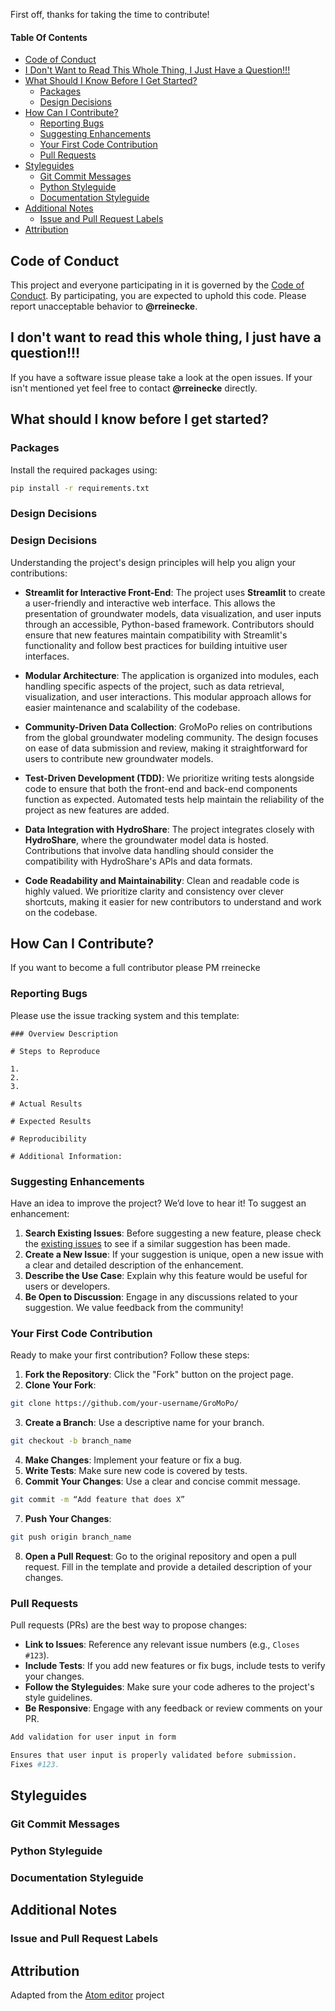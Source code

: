 First off, thanks for taking the time to contribute!


#### Table Of Contents

- [Code of Conduct](#code-of-conduct)
- [I Don't Want to Read This Whole Thing, I Just Have a Question!!!](#i-dont-want-to-read-this-whole-thing-i-just-have-a-question)
- [What Should I Know Before I Get Started?](#what-should-i-know-before-i-get-started)
  - [Packages](#packages)
  - [Design Decisions](#design-decisions)
- [How Can I Contribute?](#how-can-i-contribute)
  - [Reporting Bugs](#reporting-bugs)
  - [Suggesting Enhancements](#suggesting-enhancements)
  - [Your First Code Contribution](#your-first-code-contribution)
  - [Pull Requests](#pull-requests)
- [Styleguides](#styleguides)
  - [Git Commit Messages](#git-commit-messages)
  - [Python Styleguide](#python-styleguide)
  - [Documentation Styleguide](#documentation-styleguide)
- [Additional Notes](#additional-notes)
  - [Issue and Pull Request Labels](#issue-and-pull-request-labels)
- [Attribution](#attribution)

## Code of Conduct

This project and everyone participating in it is governed by the [Code of Conduct](CODE_OF_CONDUCT.md). By participating, you are expected to uphold this code. Please report unacceptable behavior to **@rreinecke**.

## I don't want to read this whole thing, I just have a question!!!
If you have a software issue please take a look at the open issues. If your isn't mentioned yet feel free to contact **@rreinecke** directly.

## What should I know before I get started?

### Packages

Install the required packages using: 

```bash
pip install -r requirements.txt
```
### Design Decisions

### Design Decisions

Understanding the project's design principles will help you align your contributions:

- **Streamlit for Interactive Front-End**: The project uses **Streamlit** to create a user-friendly and interactive web interface. This allows the presentation of groundwater models, data visualization, and user inputs through an accessible, Python-based framework. Contributors should ensure that new features maintain compatibility with Streamlit's functionality and follow best practices for building intuitive user interfaces.

- **Modular Architecture**: The application is organized into modules, each handling specific aspects of the project, such as data retrieval, visualization, and user interactions. This modular approach allows for easier maintenance and scalability of the codebase.

- **Community-Driven Data Collection**: GroMoPo relies on contributions from the global groundwater modeling community. The design focuses on ease of data submission and review, making it straightforward for users to contribute new groundwater models.

- **Test-Driven Development (TDD)**: We prioritize writing tests alongside code to ensure that both the front-end and back-end components function as expected. Automated tests help maintain the reliability of the project as new features are added.

- **Data Integration with HydroShare**: The project integrates closely with **HydroShare**, where the groundwater model data is hosted. Contributions that involve data handling should consider the compatibility with HydroShare's APIs and data formats.

- **Code Readability and Maintainability**: Clean and readable code is highly valued. We prioritize clarity and consistency over clever shortcuts, making it easier for new contributors to understand and work on the codebase.

## How Can I Contribute?
If you want to become a full contributor please PM rreinecke
### Reporting Bugs
Please use the issue tracking system and this template:
```
### Overview Description

# Steps to Reproduce

1.
2.
3.

# Actual Results

# Expected Results

# Reproducibility

# Additional Information:
```

### Suggesting Enhancements

Have an idea to improve the project? We’d love to hear it! To suggest an enhancement:

1. **Search Existing Issues**: Before suggesting a new feature, please check the [existing issues](https://github.com/Gromopo/GroMoPo/issues) to see if a similar suggestion has been made.
2. **Create a New Issue**: If your suggestion is unique, open a new issue with a clear and detailed description of the enhancement.
3. **Describe the Use Case**: Explain why this feature would be useful for users or developers.
4. **Be Open to Discussion**: Engage in any discussions related to your suggestion. We value feedback from the community!

### Your First Code Contribution

Ready to make your first contribution? Follow these steps:

1. **Fork the Repository**: Click the "Fork" button on the project page.
2. **Clone Your Fork**:
```bash
git clone https://github.com/your-username/GroMoPo/
```
3. **Create a Branch**: Use a descriptive name for your branch.
```bash
git checkout -b branch_name
```
4. **Make Changes**: Implement your feature or fix a bug.
5. **Write Tests**: Make sure new code is covered by tests.
6. **Commit Your Changes**: Use a clear and concise commit message.
```bash
git commit -m “Add feature that does X”
```
7. **Push Your Changes**:
```bash
git push origin branch_name
```
8. **Open a Pull Request**: Go to the original repository and open a pull request. Fill in the template and provide a detailed description of your changes.

### Pull Requests

Pull requests (PRs) are the best way to propose changes:

- **Link to Issues**: Reference any relevant issue numbers (e.g., `Closes #123`).
- **Include Tests**: If you add new features or fix bugs, include tests to verify your changes.
- **Follow the Styleguides**: Make sure your code adheres to the project's style guidelines.
- **Be Responsive**: Engage with any feedback or review comments on your PR.

```bash
Add validation for user input in form

Ensures that user input is properly validated before submission.
Fixes #123.
```

## Styleguides
### Git Commit Messages
### Python Styleguide
### Documentation Styleguide

## Additional Notes
### Issue and Pull Request Labels

## Attribution
Adapted from the [Atom editor](https://github.com/atom) project

